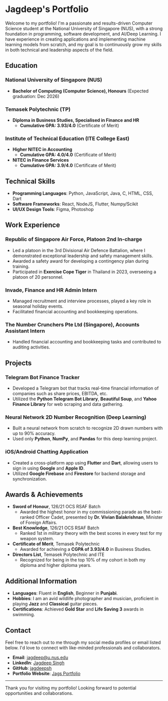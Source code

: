# Jagdeep's Portfolio

Welcome to my portfolio! I'm a passionate and results-driven Computer Science student at the National University of Singapore (NUS), with a strong foundation in programming, software development, and AI/Deep Learning. I have experience in creating applications and implementing machine learning models from scratch, and my goal is to continuously grow my skills in both technical and leadership aspects of the field.

## Education

### National University of Singapore (NUS)

- **Bachelor of Computing (Computer Science), Honours** (Expected graduation: Dec 2026)

### Temasek Polytechnic (TP)

- **Diploma in Business Studies, Specialised in Finance and HR**
  - **Cumulative GPA: 3.93/4.0** (Certificate of Merit)

### Institute of Technical Education (ITE College East)

- **Higher NITEC in Accounting**
  - **Cumulative GPA: 4.0/4.0** (Certificate of Merit)
- **NITEC in Finance Services**
  - **Cumulative GPA: 3.9/4.0** (Certificate of Merit)

## Technical Skills

- **Programming Languages**: Python, JavaScript, Java, C, HTML, CSS, Dart
- **Software Frameworks**: React, NodeJS, Flutter, Numpy/Scikit
- **UI/UX Design Tools**: Figma, Photoshop

## Work Experience

### Republic of Singapore Air Force, Platoon 2nd In-charge

- Led a platoon in the 3rd Divisional Air Defence Battalion, where I demonstrated exceptional leadership and safety management skills.
- Awarded a safety award for developing a contingency plan during training.
- Participated in **Exercise Cope Tiger** in Thailand in 2023, overseeing a platoon of 20 personnel.

### Invade, Finance and HR Admin Intern

- Managed recruitment and interview processes, played a key role in seasonal holiday events.
- Facilitated financial accounting and bookkeeping operations.

### The Number Crunchers Pte Ltd (Singapore), Accounts Assistant Intern

- Handled financial accounting and bookkeeping tasks and contributed to auditing activities.

## Projects

### **Telegram Bot Finance Tracker**

- Developed a Telegram bot that tracks real-time financial information of companies such as share prices, EBITDA, etc.
- Utilized the **Python Telegram Bot Library**, **Beautiful Soup**, and **Yahoo Finance Library** for web scraping and data gathering.

### **Neural Network 2D Number Recognition (Deep Learning)**

- Built a neural network from scratch to recognize 2D drawn numbers with up to 90% accuracy.
- Used only **Python**, **NumPy**, and **Pandas** for this deep learning project.

### **iOS/Android Chatting Application**

- Created a cross-platform app using **Flutter** and **Dart**, allowing users to sign in using **Google** and **Apple ID**.
- Utilized **Google Firebase** and **Firestore** for backend storage and synchronization.

## Awards & Achievements

- **Sword of Honour**, 126/21 OCS RSAF Batch
  - Awarded the highest honor in my commissioning parade as the best-ranked Officer Cadet, presented by **Dr. Vivian Balakrishnan**, Minister of Foreign Affairs.
- **Best Knowledge**, 126/21 OCS RSAF Batch
  - Ranked 1st in military theory with the best scores in every test for my weapon system.
- **Certificate of Merit**, Temasek Polytechnic
  - Awarded for achieving a **CGPA of 3.93/4.0** in Business Studies.
- **Directors List**, Temasek Polytechnic and ITE
  - Recognized for being in the top 10% of my cohort in both my diploma and higher diploma years.

## Additional Information

- **Languages**: Fluent in **English**, Beginner in **Punjabi**.
- **Hobbies**: I am an avid wildlife photographer and musician, proficient in playing **Jazz** and **Classical** guitar pieces.
- **Certifications**: Achieved **Gold Star** and **Life Saving 3** awards in swimming.

## Contact

Feel free to reach out to me through my social media profiles or email listed below. I'd love to connect with like-minded professionals and collaborators.

- **Email**: [jagdeep@u.nus.edu](mailto:jagdeep@u.nus.edu)
- **LinkedIn**: [Jagdeep Singh](https://www.linkedin.com/in/jag-singh-867a7916a/)
- **GitHub**: [jagdeepsh](https://github.com/jagdeepsh)
- **Portfolio Website**: [Jags Portfolio](https://jagdeepsh.github.io/jagsportfolio/)

---

Thank you for visiting my portfolio! Looking forward to potential opportunities and collaborations.
